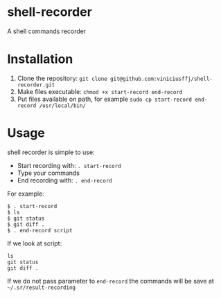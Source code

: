 shell-recorder
==============

A shell commands recorder

# Installation

1. Clone the repository: `git clone git@github.com:viniciusffj/shell-recorder.git`
2. Make files executable: `chmod +x start-record end-record`
3. Put files available on path, for example `sudo cp start-record end-record /usr/local/bin/`

# Usage

shell recorder is simple to use:

* Start recording with: `. start-record`
* Type your commands
* End recording with: `. end-record`

For example:

```
$ . start-record
$ ls
$ git status
$ git diff .
$ . end-record script
```

If we look at script: 
```
ls 
git status
git diff .
```

If we do not pass parameter to `end-record` the commands will be save at `~/.sr/result-recording`
